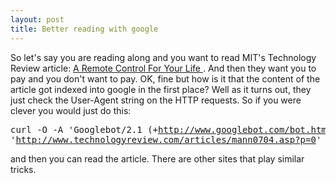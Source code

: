 ```yaml
---
layout: post
title: Better reading with google 
---
```



So let's say you are reading along and you want to read MIT's Technology Review article: <a href="http://www.technologyreview.com/articles/mann0704.asp">A Remote Control For Your Life </a>. And then they want you to pay and you don't want to pay. OK, fine but how is it that the content of the article got indexed into google in the first place? Well as it turns out, they just check the User-Agent string on the HTTP requests. So if you were clever you would just do this:<pre>curl -O -A 'Googlebot/2.1 (+http://www.googlebot.com/bot.html)'  'http://www.technologyreview.com/articles/mann0704.asp?p=0' </pre>

and then you can read the article. There are other sites that play similar tricks.
